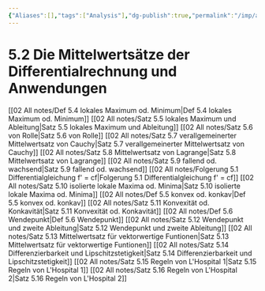 ```yaml
---
{"Aliases":[],"tags":["Analysis"],"dg-publish":true,"permalink":"/imp/analysis-2/5-differentialrechnung-fuer-funktion-einer-reellen-variablen/5-2-die-mittelwertsaetze-der-differentialrechnung-und-anwendungen/","dgHomeLink":true,"dgPassFrontmatter":true}
---
```


# 5.2 Die Mittelwertsätze der Differentialrechnung und Anwendungen
[[02 All notes/Def 5.4 lokales Maximum od. Minimum|Def 5.4 lokales Maximum od. Minimum]]
[[02 All notes/Satz 5.5 lokales Maximum und Ableitung|Satz 5.5 lokales Maximum und Ableitung]]
[[02 All notes/Satz 5.6 von Rolle|Satz 5.6 von Rolle]]
[[02 All notes/Satz 5.7 verallgemeinerter Mittelwertsatz von Cauchy|Satz 5.7 verallgemeinerter Mittelwertsatz von Cauchy]]
[[02 All notes/Satz 5.8 Mittelwertsatz von Lagrange|Satz 5.8 Mittelwertsatz von Lagrange]]
[[02 All notes/Satz 5.9 fallend od. wachsend|Satz 5.9 fallend od. wachsend]]
[[02 All notes/Folgerung 5.1 Differentialgleichung f' = cf|Folgerung 5.1 Differentialgleichung f' = cf]]
[[02 All notes/Satz 5.10 isolierte lokale Maxima od. Minima|Satz 5.10 isolierte lokale Maxima od. Minima]]
[[02 All notes/Def 5.5 konvex od. konkav|Def 5.5 konvex od. konkav]]
[[02 All notes/Satz 5.11 Konvexität od. Konkavität|Satz 5.11 Konvexität od. Konkavität]]
[[02 All notes/Def 5.6 Wendepunkt|Def 5.6 Wendepunkt]]
[[02 All notes/Satz 5.12 Wendepunkt und zweite Ableitung|Satz 5.12 Wendepunkt und zweite Ableitung]]
[[02 All notes/Satz 5.13 Mittelwertsatz für vektorwertige Funtionen|Satz 5.13 Mittelwertsatz für vektorwertige Funtionen]]
[[02 All notes/Satz 5.14 Differenzierbarkeit und Lipschitzstetigkeit|Satz 5.14 Differenzierbarkeit und Lipschitzstetigkeit]]
[[02 All notes/Satz 5.15 Regeln von L'Hospital 1|Satz 5.15 Regeln von L'Hospital 1]]
[[02 All notes/Satz 5.16 Regeln von L'Hospital 2|Satz 5.16 Regeln von L'Hospital 2]]




